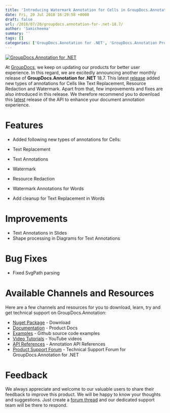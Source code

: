 ```yaml
---
title: 'Introducing Watermark Annotation for Cells in GroupDocs.Annotation for .NET 18.7'
date: Fri, 20 Jul 2018 16:29:58 +0000
draft: false
url: /2018/07/20/groupdocs.annotation-for-.net-18.7/
author: 'Samicheema'
summary: ''
tags: []
categories: ['GroupDocs.Annotation for .NET', 'GroupDocs.Annotation Product Family']
---
```


[![GroupDocs.Annotation for .NET](https://blog.groupdocs.com/wp-content/uploads/sites/4/2016/11/groupdocs-annotation-net.png)](https://products.groupdocs.com/annotation/net)

At [GroupDocs](https://www.groupdocs.com/), we keep on updating our products for better user experience. In this regard, we are excitedly announcing another monthly release of **GroupDocs.Annotation for .NET** 18.7. This latest [release](https://docs.groupdocs.com/display/annotationnet/GroupDocs.Annotation+for+.NET+18.7+Release+Notes) added new types of annotations for Cells like Text Replacement, Resource Redaction and Watermark. Apart from that, few improvements and fixes are also introduced in this release. We therefore recommend you to download this [latest](https://www.nuget.org/packages/groupdocs.annotation) release of the API to enhance your document annotation experience.

# Features

*   Added following new types of annotations for Cells:

*   Text Replacement
*   Text Annotations
*   Watermark
*   Resource Redaction

*   Watermark Annotations for Words
*   Add cleanup for Text Replacement in Words

# Improvements

*   Text Annotations in Slides
*   Shape processing in Diagrams for Text Annotations

# Bug Fixes

*   Fixed SvgPath parsing

# Available Channels and Resources

Here are a few channels and resources for you to download, learn, try and get technical support on GroupDocs.Annotation:

*   [Nuget Package](https://www.nuget.org/packages/groupdocs.annotation "Nuget Package") \- Download
*   [Documentation](https://docs.groupdocs.com/display/annotationnet/Home "Product Documentation") \- Product Docs
*   [Examples](https://github.com/groupdocs-annotation/GroupDocs.Annotation-for-.NET "Examples") - Github source code examples
*   [Video Tutorials](https://www.youtube.com/playlist?list=PL25CTxMCj5vPhJV8QNpZ-QRo9j08qnG8Q "video tutorials") - YouTube videos
*   [API References](https://apireference.groupdocs.com/net/annotation "API References") - Annotation API References
*   [Product Support Forum](https://forum.groupdocs.com/c/annotation "Support forum") - Technical Support Forum for GroupDocs.Annotation for .NET

# Feedback

We always appreciate and welcome to our valuable users to share their feedback to improve this product. We will be happy to know your thoughts and suggestions. Just create a [forum thread](https://forum.groupdocs.com/c/annotation) and our dedicated support team will be there to respond.




